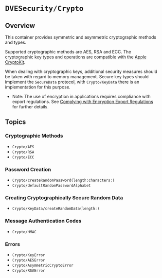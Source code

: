 # ``DVESecurity/Crypto``

## Overview

This container provides symmetric and asymmetric cryptographic methods and types.

Supported cryptographic methods are AES, RSA and ECC.
The cryptographic key types and operations are compatible with the [Apple CryptoKit](https://developer.apple.com/documentation/cryptokit).

When dealing with cryptographic keys, additional security measures should be taken with regard to memory management.
Secure key types should implement the ``SecureData`` protocol, with ``Crypto/KeyData`` there is an implementation for this purpose.

- Note: The use of encryption in applications requires compliance with export regulations. See [Complying with Encryption Export Regulations](https://developer.apple.com/documentation/security/complying_with_encryption_export_regulations) for further details.

## Topics

### Cryptographic Methods
- ``Crypto/AES``
- ``Crypto/RSA``
- ``Crypto/ECC``

### Password Creation
- ``Crypto/createRandomPassword(length:characters:)``
- ``Crypto/defaultRandomPasswordAlphabet``

### Creating Cryptographically Secure Random Data
- ``Crypto/KeyData/createRandomData(length:)``

### Message Authentication Codes
- ``Crypto/HMAC``

### Errors
- ``Crypto/KeyError``
- ``Crypto/AESError``
- ``Crypto/AsymmetricCryptoError``
- ``Crypto/RSAError``
